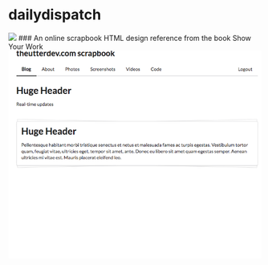 # dailydispatch
<img src="http://thehandcraftedstory.com/wp-content/uploads/2015/02/Show-Your-Work-book-review.jpg" />
### An online scrapbook HTML design reference from the book Show Your Work

<img src="img/uteerphoto.png"/>
